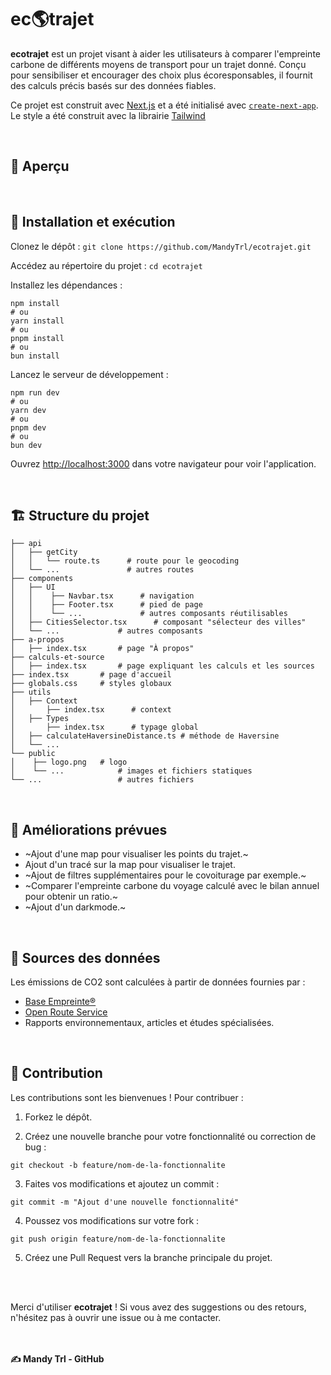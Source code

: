 # ec🌎trajet

<b>ecotrajet</b> est un projet visant à aider les utilisateurs à comparer l'empreinte carbone de différents moyens de transport pour un trajet donné. Conçu pour sensibiliser et encourager des choix plus écoresponsables, il fournit des calculs précis basés sur des données fiables.

Ce projet est construit avec [Next.js](https://nextjs.org) et a été initialisé avec [`create-next-app`](https://nextjs.org/docs/app/api-reference/cli/create-next-app). Le style a été construit avec la librairie [Tailwind](<(https://tailwindcss.com/)>)

<br>

## 👀 Aperçu

<br>

## 🚀 Installation et exécution

Clonez le dépôt :
`git clone https://github.com/MandyTrl/ecotrajet.git`

Accédez au répertoire du projet :
`cd ecotrajet`

Installez les dépendances :

```
npm install
# ou
yarn install
# ou
pnpm install
# ou
bun install
```

Lancez le serveur de développement :

```
npm run dev
# ou
yarn dev
# ou
pnpm dev
# ou
bun dev
```

Ouvrez [http://localhost:3000](http://localhost:3000) dans votre navigateur pour voir l'application.

<br>

## 🏗️ Structure du projet

```
├── api
│   ├── getCity
│   │   └── route.ts      # route pour le geocoding
│   └── ...               # autres routes
├── components
│   ├── UI
│   │    ├── Navbar.tsx      # navigation
│   │    ├── Footer.tsx      # pied de page
│   │    └── ...             # autres composants réutilisables
│   ├── CitiesSelector.tsx      # composant "sélecteur des villes"
│   └── ...             # autres composants
├── a-propos
│   ├── index.tsx       # page "À propos"
├── calculs-et-source
│   ├── index.tsx       # page expliquant les calculs et les sources
├── index.tsx       # page d'accueil
├── globals.css     # styles globaux
├── utils
│   ├── Context
│       ├── index.tsx      # context
│   ├── Types
│       ├── index.tsx      # typage global
│   ├── calculateHaversineDistance.ts # méthode de Haversine
│   └── ...
└── public
│    ├── logo.png   # logo
│    └── ...            # images et fichiers statiques
└── ...                 # autres fichiers
```

<br>

## 🧩 Améliorations prévues

- ~Ajout d'une map pour visualiser les points du trajet.~
- Ajout d'un tracé sur la map pour visualiser le trajet.
- ~Ajout de filtres supplémentaires pour le covoiturage par exemple.~
- ~Comparer l'empreinte carbone du voyage calculé avec le bilan annuel pour obtenir un ratio.~
- ~Ajout d'un darkmode.~

<br>

## 📂 Sources des données

Les émissions de CO2 sont calculées à partir de données fournies par :

- [Base Empreinte®](https://prod-basecarbonesolo.ademe-dri.fr/documentation/UPLOAD_DOC_FR/index.htm?sommaire.htm)
- [Open Route Service](https://giscience.github.io/openrouteservice/)
- Rapports environnementaux, articles et études spécialisées.

<br>

## 🤝 Contribution

Les contributions sont les bienvenues ! Pour contribuer :

1. Forkez le dépôt.

2. Créez une nouvelle branche pour votre fonctionnalité ou correction de bug :

`git checkout -b feature/nom-de-la-fonctionnalite`

3. Faites vos modifications et ajoutez un commit :

`git commit -m "Ajout d'une nouvelle fonctionnalité"`

4. Poussez vos modifications sur votre fork :

`git push origin feature/nom-de-la-fonctionnalite`

5. Créez une Pull Request vers la branche principale du projet.

<br><br>

Merci d'utiliser <b>ecotrajet</b> ! Si vous avez des suggestions ou des retours, n'hésitez pas à ouvrir une issue ou à me contacter.

<br><br>
<b>✍️ Mandy Trl - GitHub</b>

